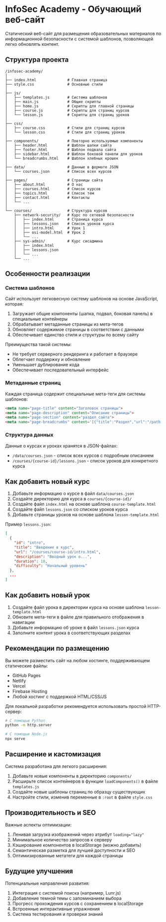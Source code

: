 # InfoSec Academy - Обучающий веб-сайт

Статический веб-сайт для размещения образовательных материалов по информационной безопасности с системой шаблонов, позволяющей легко обновлять контент.

## Структура проекта

```
/infosec-academy/
│
├── index.html              # Главная страница
├── style.css               # Основные стили
│
├── js/
│   ├── templates.js        # Система шаблонов
│   ├── main.js             # Общие скрипты
│   ├── home.js             # Скрипты для главной страницы
│   ├── course.js           # Скрипты для страниц курсов
│   └── lesson.js           # Скрипты для страниц уроков
│
├── css/
│   ├── course.css          # Стили для страниц курсов
│   └── lesson.css          # Стили для страниц уроков
│
├── components/             # Повторно используемые компоненты
│   ├── header.html         # Шаблон шапки сайта
│   ├── footer.html         # Шаблон подвала сайта
│   ├── sidebar.html        # Шаблон боковой панели для уроков
│   └── breadcrumbs.html    # Шаблон хлебных крошек
│
├── data/                   # Данные в формате JSON
│   └── courses.json        # Список всех курсов
│
├── pages/                  # Страницы сайта
│   ├── about.html          # О нас
│   ├── courses.html        # Список курсов
│   ├── topics.html         # Список тем
│   ├── contact.html        # Контакты
│   └── ...
│
└── courses/                # Структура курсов
    ├── network-security/   # Курс по сетевой безопасности
    │   ├── index.html      # Страница курса
    │   ├── lessons.json    # Список уроков курса
    │   ├── intro.html      # Урок 1
    │   ├── osi-model.html  # Урок 2
    │   └── ...
    ├── sys-admin/          # Курс сисадмина
    │   ├── index.html
    │   ├── lessons.json
    │   └── ...
    └── ...
```

## Особенности реализации

### Система шаблонов

Сайт использует легковесную систему шаблонов на основе JavaScript, которая:

1. Загружает общие компоненты (шапка, подвал, боковая панель) в специальные контейнеры
2. Обрабатывает метаданные страницы из мета-тегов
3. Обновляет содержимое страницы в соответствии с данными
4. Обеспечивает единство стиля и структуры по всему сайту

Преимущества такой системы:
- Не требует серверного рендеринга и работает в браузере
- Облегчает поддержку и обновление
- Уменьшает дублирование кода
- Обеспечивает последовательный интерфейс

### Метаданные страниц

Каждая страница содержит специальные мета-теги для системы шаблонов:

```html
<meta name="page-title" content="Заголовок страницы">
<meta name="page-description" content="Описание страницы">
<meta name="page-section" content="раздел_сайта">
<meta name="page-breadcrumbs" content='[{"title":"Раздел","url":"/path.html"},{"title":"Подраздел"}]'>
```

### Структура данных

Данные о курсах и уроках хранятся в JSON-файлах:

- `/data/courses.json` - список всех курсов с подробным описанием
- `/courses/{course-id}/lessons.json` - список уроков для конкретного курса

## Как добавить новый курс

1. Добавьте информацию о курсе в файл `data/courses.json`
2. Создайте директорию для курса в `courses/{course-id}/`
3. Создайте файл `index.html` на основе шаблона `course-template.html`
4. Создайте файл `lessons.json` со списком уроков курса
5. Добавьте страницы уроков на основе шаблона `lesson-template.html`

Пример `lessons.json`:

```json
[
  {
    "id": "intro",
    "title": "Введение в курс",
    "url": "/courses/course-id/intro.html",
    "description": "Вводный урок о...",
    "duration": 10,
    "difficulty": "Начальный уровень"
  },
  ...
]
```

## Как добавить новый урок

1. Создайте файл урока в директории курса на основе шаблона `lesson-template.html`
2. Обновите мета-теги в файле для правильного отображения в навигации
3. Добавьте информацию об уроке в файл `lessons.json` курса
4. Заполните контент урока в соответствующих разделах

## Рекомендации по размещению

Вы можете разместить сайт на любом хостинге, поддерживающем статические файлы:

- GitHub Pages
- Netlify
- Vercel
- Firebase Hosting
- Любой хостинг с поддержкой HTML/CSS/JS

Для локальной разработки рекомендуется использовать простой HTTP-сервер:

```bash
# С помощью Python
python -m http.server

# С помощью Node.js
npx serve
```

## Расширение и кастомизация

Система разработана для легкого расширения:

1. Добавьте новые компоненты в директорию `components/`
2. Расширьте список контейнеров в функции `loadComponents()` в файле `templates.js`
3. Создайте новые шаблоны страниц по образцу существующих
4. Настройте стили, изменив переменные в `:root` в файле `style.css`

## Производительность и SEO

Важные аспекты оптимизации:

1. Ленивая загрузка изображений через атрибут `loading="lazy"`
2. Минимальное количество запросов к серверу
3. Кэширование компонентов в localStorage (можно добавить)
4. Семантическая разметка для лучшей доступности и SEO
5. Оптимизированные метатеги для каждой страницы

## Будущие улучшения

Потенциальные направления развития:

1. Интеграция с системой поиска (например, Lunr.js)
2. Добавление темной темы с запоминанием выбора
3. Прогресс прохождения курсов с сохранением в localStorage
4. Встроенные интерактивные упражнения
5. Система тестирования и проверки знаний